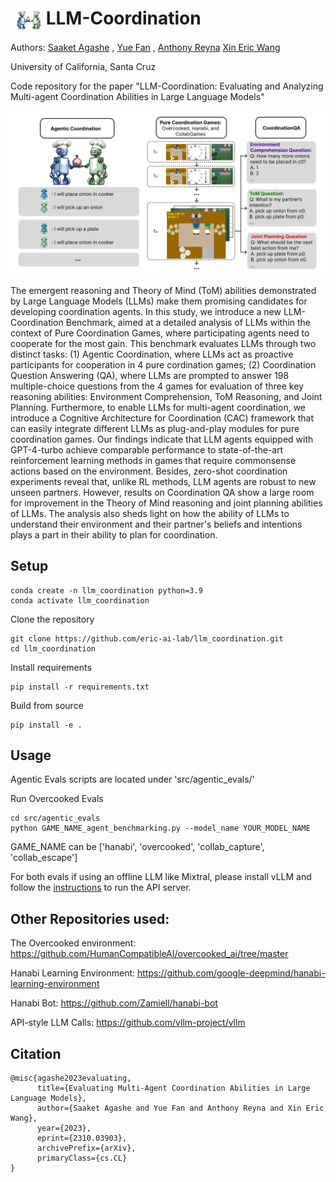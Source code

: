 <h1>
  <img src="assets/Coagents.png" alt="Logo" style="vertical-align:middle" width="50"> LLM-Coordination
</h1>

Authors: [Saaket Agashe](https://saa1605.github.io/) , [Yue Fan](http://www.yfan.site/) , [Anthony Reyna]() [Xin Eric Wang](https://eric-xw.github.io/) 

University of California, Santa Cruz

Code repository for the paper "LLM-Coordination: Evaluating and Analyzing Multi-agent Coordination Abilities in Large Language Models"

![LLMC-Teaser](assets/LLMC-Teaser.png)

The emergent reasoning and Theory of Mind (ToM) abilities demonstrated by Large Language Models (LLMs) make them promising candidates for developing coordination agents. In this study, we introduce a new LLM-Coordination Benchmark, aimed at a detailed analysis of LLMs within the context of Pure Coordination Games, where participating agents need to cooperate for the most gain. This benchmark evaluates LLMs through two distinct tasks: (1) Agentic Coordination, where LLMs act as proactive participants for cooperation in 4 pure cordination games; (2) Coordination Question Answering (QA), where LLMs are prompted to answer 198 multiple-choice questions from the 4 games for evaluation of three key reasoning abilities: Environment Comprehension, ToM Reasoning, and Joint Planning. Furthermore, to enable LLMs for multi-agent coordination, we introduce a Cognitive Architecture for Coordination (CAC) framework that can easily integrate different LLMs as plug-and-play modules for pure coordination games. Our findings indicate that LLM agents equipped with GPT-4-turbo achieve comparable performance to state-of-the-art reinforcement learning methods in games that require commonsense actions based on the environment. Besides, zero-shot coordination experiments reveal that, unlike RL methods, LLM agents are robust to new unseen partners. However, results on Coordination QA show a large room for improvement in the Theory of Mind reasoning and joint planning abilities of LLMs. The analysis also sheds light on how the ability of LLMs to understand their environment and their partner's beliefs and intentions plays a part in their ability to plan for coordination.

## Setup
```
conda create -n llm_coordination python=3.9
conda activate llm_coordination
```

Clone the repository 
```
git clone https://github.com/eric-ai-lab/llm_coordination.git
cd llm_coordination
```

Install requirements
```
pip install -r requirements.txt
```

Build from source
```
pip install -e .
```


## Usage
Agentic Evals scripts are located under 'src/agentic_evals/' 

Run Overcooked Evals
```
cd src/agentic_evals
python GAME_NAME_agent_benchmarking.py --model_name YOUR_MODEL_NAME
```

GAME_NAME can be ['hanabi', 'overcooked', 'collab_capture', 'collab_escape']

For both evals if using an offline LLM like Mixtral, please install vLLM and follow the [instructions](https://docs.vllm.ai/en/latest/serving/openai_compatible_server.html) to run the API server. 

## Other Repositories used: 
The Overcooked environment: https://github.com/HumanCompatibleAI/overcooked_ai/tree/master

Hanabi Learning Environment: https://github.com/google-deepmind/hanabi-learning-environment

Hanabi Bot: https://github.com/Zamiell/hanabi-bot

API-style LLM Calls: https://github.com/vllm-project/vllm


## Citation
```
@misc{agashe2023evaluating,
      title={Evaluating Multi-Agent Coordination Abilities in Large Language Models}, 
      author={Saaket Agashe and Yue Fan and Anthony Reyna and Xin Eric Wang},
      year={2023},
      eprint={2310.03903},
      archivePrefix={arXiv},
      primaryClass={cs.CL}
}
```